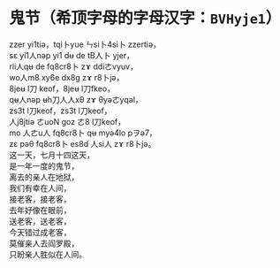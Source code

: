 # 鬼节（希顶字母的字母汉字：`BVHyje1`）
zzer yi1tiə，tqi卜yue ㄣsi卜4si卜 zzertiə，  
sε yi1人nəp yi1 dʉ de tB人卜 yjer，  
rli人qʉ de fq8cr8卜 zɤ ddiㄜvyuv，  
wo人m8 xy6e dx8g zɤ r8卜jə，  
8jeʉ l刀 keof，8jeʉ l刀fkeo，  
qʉ人nəp ʉh刀人人xθ zɤ θyəㄜyqəl，  
zs3t l刀keof，zs3t l刀keof，  
人j8jtiə ㄜuoN goz ㄜ8 l刀keof，  
mo 人ㄜu人 fq8cr8卜 qʉ myə4lo pヲə7，  
zε pəθ fq8cr8卜 es8d 人si人 zɤ r8卜jə。  
这一天，七月十四这天，  
是一年一度的鬼节，  
离去的亲人在地狱，  
我们有幸在人间，  
接老客，接老客，  
去年好像在眼前，  
送老客，送老客，  
今天错过成老客，  
莫催亲人去阎罗殿，  
只盼亲人胜似在人间。  



